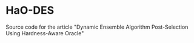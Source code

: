 # HaO-DES
Source code for the article "Dynamic Ensemble Algorithm Post-Selection Using Hardness-Aware Oracle"
